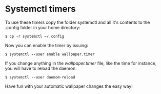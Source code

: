 # Systemctl timers

To use these timers copy the folder systemctl and all it's contents to the
.config folder in your home directory:

```
$ cp -r systemctl ~/.config
```

Now you can enable the timer by issuing:

```
$ systemctl --user enable wallpaper.timer
```

If you change anything in the _wallpaper.timer_ file, like the time for
instance, you will have to reload the daemon:

```
$ systemctl --user daemom-reload
```

Have fun with your automatic wallpaper changes the easy way!
